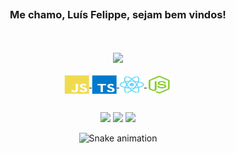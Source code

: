 ##

<div align="center">
    <h3>Me chamo, Luís Felippe, sejam bem vindos!
  </div>
  <br>
  <br>


<div align="center">
  <a href="https://github.com/LuisFelippeMedeiros">
  <img height="180em" src="https://github-readme-stats.vercel.app/api?username=luisfelippemedeiros&show_icons=true&theme=algolia&include_all_commits=true&count_private=true"/>
</div>
<div style="display: inline_block" align="center"><br>
  <img align="center" alt="Luis-Js" height="30" width="40" src="https://raw.githubusercontent.com/devicons/devicon/master/icons/javascript/javascript-plain.svg">
  <img align="center" alt="Luis-Ts" height="30" width="40" src="https://raw.githubusercontent.com/devicons/devicon/master/icons/typescript/typescript-plain.svg">
  <img align="center" alt="Luis-React" height="30" width="40" src="https://raw.githubusercontent.com/devicons/devicon/master/icons/react/react-original.svg">
  <img align="center" alt="Luis-Node" height="30" width="40" src="https://raw.githubusercontent.com/devicons/devicon/master/icons/nodejs/nodejs-original.svg">
  
  ##
 
<div> 
  <a href="https://instagram.com/felippemedeiros" target="_blank"><img src="https://img.shields.io/badge/-Instagram-%23E4405F?style=for-the-badge&logo=instagram&logoColor=white" target="_blank"></a>
  <a href = "mailto:lfelippemedeiros@gmail.com"><img src="https://img.shields.io/badge/-Gmail-%23333?style=for-the-badge&logo=gmail&logoColor=white" target="_blank"></a>
  <a href="https://www.linkedin.com/in/luis-felippe-pereira-de-medeiros-8aa56329/" target="_blank"><img src="https://img.shields.io/badge/-LinkedIn-%230077B5?style=for-the-badge&logo=linkedin&logoColor=white" target="_blank"></a> 
 
  ![Snake animation](https://github.com/LuisFelippeMedeiros/LuisFelippeMedeiros/blob/output/github-contribution-grid-snake.svg)
 
</div>
